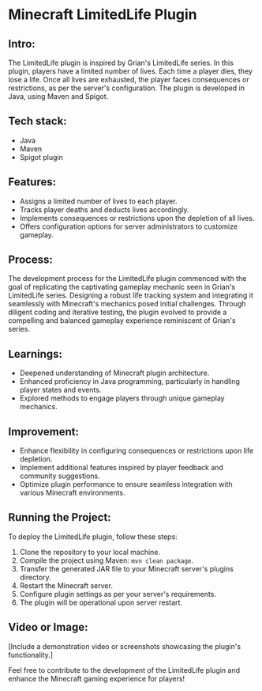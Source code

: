 # Minecraft LimitedLife Plugin

## Intro:
The LimitedLife plugin is inspired by Grian's LimitedLife series. In this plugin, players have a limited number of lives. Each time a player dies, they lose a life. Once all lives are exhausted, the player faces consequences or restrictions, as per the server's configuration. The plugin is developed in Java, using Maven and Spigot.

## Tech stack:
- Java
- Maven
- Spigot plugin

## Features:
- Assigns a limited number of lives to each player.
- Tracks player deaths and deducts lives accordingly.
- Implements consequences or restrictions upon the depletion of all lives.
- Offers configuration options for server administrators to customize gameplay.

## Process:
The development process for the LimitedLife plugin commenced with the goal of replicating the captivating gameplay mechanic seen in Grian's LimitedLife series. Designing a robust life tracking system and integrating it seamlessly with Minecraft's mechanics posed initial challenges. Through diligent coding and iterative testing, the plugin evolved to provide a compelling and balanced gameplay experience reminiscent of Grian's series.

## Learnings:
- Deepened understanding of Minecraft plugin architecture.
- Enhanced proficiency in Java programming, particularly in handling player states and events.
- Explored methods to engage players through unique gameplay mechanics.

## Improvement:
- Enhance flexibility in configuring consequences or restrictions upon life depletion.
- Implement additional features inspired by player feedback and community suggestions.
- Optimize plugin performance to ensure seamless integration with various Minecraft environments.

## Running the Project:
To deploy the LimitedLife plugin, follow these steps:
1. Clone the repository to your local machine.
2. Compile the project using Maven: `mvn clean package`.
3. Transfer the generated JAR file to your Minecraft server's plugins directory.
4. Restart the Minecraft server.
5. Configure plugin settings as per your server's requirements.
6. The plugin will be operational upon server restart.

## Video or Image:
[Include a demonstration video or screenshots showcasing the plugin's functionality.]

Feel free to contribute to the development of the LimitedLife plugin and enhance the Minecraft gaming experience for players!
